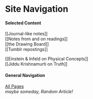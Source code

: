 # Site Navigation

#### Selected Content

[[Journal-like notes]]  
[[Notes from and on readings]]  
[[the Drawing Board]]  
[[Tumblr repostings]]  

[[Einstein & Infeld on Physical Concepts]]  
[[Jiddu Krishnamurti on Truth]]

#### General Navigation

[All Pages](/all-pages.html)  
_maybe someday, Random Article!_
